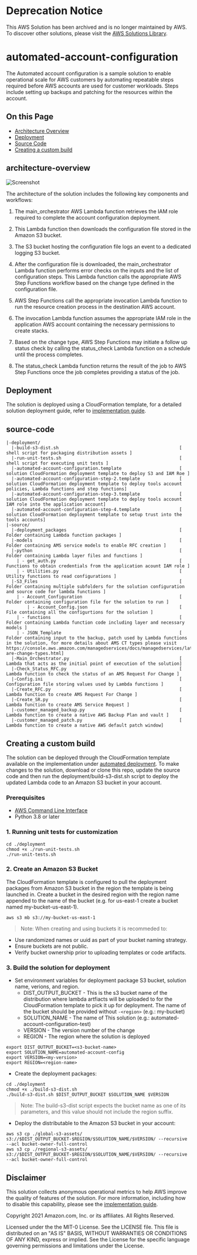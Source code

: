# Deprecation Notice

This AWS Solution has been archived and is no longer maintained by AWS. To discover other solutions, please visit the [AWS Solutions Library](https://aws.amazon.com/solutions/).

# automated-account-configuration
The Automated account configuration is a sample solution to enable operational scale for AWS customers by automating repeatable
steps required before AWS accounts are used for customer workloads. Steps include setting up backups and patching for the
resources within the account.

## On this Page

-   [Architecture Overview](#architecture-overview)
-   [Deployment](#deployment)
-   [Source Code](#source-code)
-   [Creating a custom build](#creating-a-custom-build)

## architecture-overview
![Screenshot](source/images/arch-current.png)

The architecture of the solution includes the following key components and workflows:

1. The main_orchestrator AWS Lambda function retrieves the IAM role required to complete the account configuration deployment.

2. This Lambda function then downloads the configuration file stored in the Amazon S3 bucket.

3. The S3 bucket hosting the configuration file logs an event to a dedicated logging S3 bucket.

4. After the configuration file is downloaded, the main_orchestrator Lambda function performs error checks on the inputs and the list of configuration steps. This Lambda function calls the appropriate AWS Step Functions workflow based on the change type defined in the configuration file.

5. AWS Step Functions call the appropriate invocation Lambda function to run the resource creation process in the destination AWS account.

6. The invocation Lambda function assumes the appropriate IAM role in the application AWS account containing the necessary permissions to create stacks.

7. Based on the change type, AWS Step Functions may initiate a follow up status check by calling the status_check Lambda function on a schedule until the process completes.

8. The status_check Lambda function returns the result of the job to AWS Step Functions once the job completes providing a status of the job.

## Deployment
The solution is deployed using a CloudFormation template, for a detailed solution deployment guide, refer to [implementation guide](https://aws.amazon.com/solutions/implementations/automated-account-configuration/).


## source-code

```
|-deployment/
  |-build-s3-dist.sh                                              [ shell script for packaging distribution assets ]
  |-run-unit-tests.sh                                             [ shell script for executing unit tests ]
  |-automated-account-configuration.template                      [ solution CloudFormation deployment template to deploy S3 and IAM Roe ]
  |-automated-account-configuration-step-2.template               [ solution CloudFormation deployment template to deploy tools account policies, Lambda functions and step functions]
  |-automated-account-configuration-step-3.template               [ solution CloudFormation deployment template to deploy tools account IAM role into the application account]
  |-automated-account-configuration-step-4.template               [ solution CloudFormation deployment template to setup trust into the tools accounts]
|-source/
  |-deployment_packages                                           [ Folder containing Lambda function packages ]
  |-models                                                        [ Folder containing AMS service models to enable RFC creation ]
  |-python                                                        [ Folder containing Lambda layer files and functions ]
    | - get_auth.py                                               [ Functions to obtain credentials from the application acount IAM role ]
    | - Utilities.py                                              [ Utility functions to read configurations ]
  |-S3_Files                                                      [ Folder containing multiple subfolders for the solution configuration and source code for lambda functions ]
    | - Account_Configuration                                     [ Folder containing configuration file for the solution to run ]
        | - Account_Config.json                                   [ File containing all the configurtions for the solution ]
    | - functions                                                 [ Folder containing Lambda function code including layer and necessary models ]     
    | - JSON_Template                                             [ Folder containing input to the backup, patch used by Lambda functions in the solution, for more details about AMS CT types please visit https://console.aws.amazon.com/managedservices/docs/managedservices/latest/ctref/what-are-change-types.html]    
  |-Main_Orchestrator.py                                          [ Lambda that acts as the initial point of execution of the solution]
  |-Check_Status_RFC.py                                           [ Lambda function to check the status of an AMS Request For Change ]
  |-Config.ini                                                    [ Configuration file storing values used by Lambda functions ]
  |-Create_RFC.py                                                 [ Lambda function to create AMS Request For Change ]
  |-Create_SR.py                                                  [ Lambda function to create AMS Service Request ]
  |-customer_managed_backup.py                                    [ Lambda function to create a native AWS Backup Plan and vault ]
  |-customer_managed_patch.py                                     [ Lambda function to create a native AWS default patch window]
```

## Creating a custom build

The solution can be deployed through the CloudFormation template available on the implementation under [automated deployment](https://docs.aws.amazon.com/solutions/latest/automated-account-configuration/automated-deployment.html). To make changes to the solution, download or clone this repo, update the source code and then run the deployment/build-s3-dist.sh script to deploy the updated Lambda code to an Amazon S3 bucket in your account.

### Prerequisites

- [AWS Command Line Interface](https://aws.amazon.com/cli/)
- Python 3.8 or later

### 1. Running unit tests for customization

```
cd ./deployment
chmod +x ./run-unit-tests.sh
./run-unit-tests.sh
```

### 2. Create an Amazon S3 Bucket

The CloudFormation template is configured to pull the deployment packages from Amazon S3 bucket in the region the template is being launched in. Create a bucket in the desired region with the region name appended to the name of the bucket (e.g. for us-east-1 create a bucket named my-bucket-us-east-1).
```
aws s3 mb s3://my-bucket-us-east-1
```

> Note: When creating and using buckets it is recommeded to:
- Use randomized names or uuid as part of your bucket naming strategy.
- Ensure buckets are not public.
- Verify bucket ownership prior to uploading templates or code artifacts.


### 3. Build the solution for deployment

- Set environment variables for deployment package S3 bucket, solution name, verions, and region.
  * DIST_OUTPUT_BUCKET - This is the s3 bucket name of the distribution where lambda artfiacts will be uploaded to for the CloudFormation template to pick it up for deployment. The name of the bucket should be provided without `-<region>` (e.g.: my-bucket)
  * SOLUTION_NAME - The name of This solution (e.g.: automated-account-configuration-test)
  * VERSION - The version number of the change
  * REGION - The region where the solution is deployed

```
export DIST_OUTPUT_BUCKET=<s3-bucket-name>
export SOLUTION_NAME=automated-account-config
export VERSION=<my-version>
export REGION=<region-name>
```
-   Create the deployment packages:
```
cd ./deployment
chmod +x ./build-s3-dist.sh
./build-s3-dist.sh $DIST_OUTPUT_BUCKET $SOLUTION_NAME $VERSION
```

> Note: The build-s3-dist script expects the bucket name as one of its parameters, and this value should not include the region suffix.

- Deploy the distributable to the Amazon S3 bucket in your account:
```
aws s3 cp ./global-s3-assets/ s3://$DIST_OUTPUT_BUCKET-$REGION/$SOLUTION_NAME/$VERSION/ --recursive --acl bucket-owner-full-control 
aws s3 cp ./regional-s3-assets/ s3://$DIST_OUTPUT_BUCKET-$REGION/$SOLUTION_NAME/$VERSION/ --recursive --acl bucket-owner-full-control 
```

## Disclaimer
This solution collects anonymous operational metrics to help AWS improve the quality of features of the solution. For more information, including how to disable this capability, please see the [implementation guide](https://docs.aws.amazon.com/solutions/latest/automated-account-configuration/collection-of-operational-metrics.html).

Copyright 2021 Amazon.com, Inc. or its affiliates. All Rights Reserved.

Licensed under the the MIT-0 License. See the LICENSE file. This file is distributed on an "AS IS" BASIS, WITHOUT WARRANTIES OR CONDITIONS OF ANY KIND, express or implied. See the License for the specific language governing permissions and limitations under the License.
